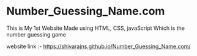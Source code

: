 # Number_Guessing_Name.com


This is My 1st Website Made using HTML, CSS, javaScript Which is the number guessing game 

website link :- https://shivarajns.github.io/Number_Guessing_Name.com/
